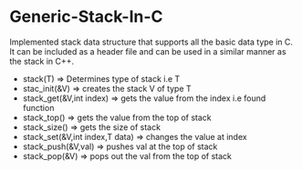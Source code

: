 # Generic-Stack-In-C
Implemented stack data structure that supports all the basic data type in C. It can be included as a header file and can be used in a similar manner as the stack in C++.

* stack(T) => Determines type of stack i.e T
* stac_init(&V) => creates the stack V of type T
* stack_get(&V,int index) => gets the value from the index i.e found function
* stack_top() => gets the value from the top of stack
* stack_size() => gets the size of stack
* stack_set(&V,int index,T data) => changes the value at index
* stack_push(&V,val) => pushes val at the top of stack
* stack_pop(&V)  => pops out the  val from the top of stack

